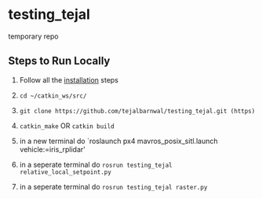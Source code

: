 # testing_tejal
temporary repo

## Steps to Run Locally
1. Follow all the [installation](installation/) steps
1. `cd ~/catkin_ws/src/`
1. `git clone https://github.com/tejalbarnwal/testing_tejal.git (https)`  
 
1. `catkin_make` OR `catkin build`
1. in a new terminal do `roslaunch px4 mavros_posix_sitl.launch vehicle:=iris_rplidar'
1. in a seperate terminal do `rosrun testing_tejal relative_local_setpoint.py`
1. in a seperate terminal do `rosrun testing_tejal raster.py`
